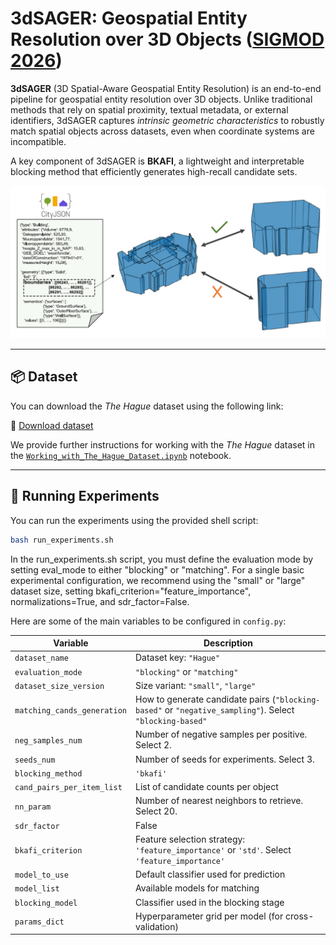 # 3dSAGER: Geospatial Entity Resolution over 3D Objects ([SIGMOD 2026](https://2026.sigmod.org/))

**3dSAGER** (3D Spatial-Aware Geospatial Entity Resolution) is an end-to-end pipeline for geospatial entity resolution over 3D objects. Unlike traditional methods that rely on spatial proximity, textual metadata, or external identifiers, 3dSAGER captures *intrinsic geometric characteristics* to robustly match spatial objects across datasets, even when coordinate systems are incompatible.

A key component of 3dSAGER is **BKAFI**, a lightweight and interpretable blocking method that efficiently generates high-recall candidate sets.


<p align="center">
  <img src="intro_fig.png" alt="3dSAGER Overview" width="600"/>
</p>

---

## 📦 Dataset

You can download the *The Hague* dataset using the following link:

🔗 [Download dataset](https://tinyurl.com/3dSAGERdataset)

We provide further instructions for working with the *The Hague* dataset in the [`Working_with_The_Hague_Dataset.ipynb`](Working_with_The_Hague_Dataset.ipynb) notebook.


---

## 🚀 Running Experiments

You can run the experiments using the provided shell script:

```bash
bash run_experiments.sh
```
In the run_experiments.sh script, you must define the evaluation mode by setting eval_mode to either "blocking" or "matching". For a single basic experimental configuration, we recommend using the "small" or "large" dataset size, setting bkafi_criterion="feature_importance", normalizations=True, and sdr_factor=False.



Here are some of the main variables to be configured in `config.py`:


| Variable                                   | Description                                                                                              |
| ------------------------------------------ |----------------------------------------------------------------------------------------------------------|
| `dataset_name`                             | Dataset key: `"Hague"`                                                                                   |
| `evaluation_mode`                          | `"blocking"` or `"matching"`                                                                             |
| `dataset_size_version`                     | Size variant: `"small"`, `"large"`                                                                       |
| `matching_cands_generation`                | How to generate candidate pairs (`"blocking-based"` or `"negative_sampling"`). Select `"blocking-based"` |
| `neg_samples_num`                          | Number of negative samples per positive. Select 2.                                                       |
| `seeds_num`                                | Number of seeds for experiments. Select 3.                                                               |
| `blocking_method`          | `'bkafi'`                                                                                                |
| `cand_pairs_per_item_list` | List of candidate counts per object                                                                      |
| `nn_param`                 | Number of nearest neighbors to retrieve. Select 20.                                                      |
| `sdr_factor`               | False                                                                                                    |
| `bkafi_criterion`          | Feature selection strategy: `'feature_importance'` or `'std'`. Select `'feature_importance'`                                   |
| `model_to_use`   | Default classifier used for prediction               |
| `model_list`     | Available models for matching                        |
| `blocking_model` | Classifier used in the blocking stage                |
| `params_dict`    | Hyperparameter grid per model (for cross-validation) |
